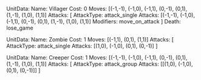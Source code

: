 UnitData:
    Name: Villager
    Cost: 0
    Moves: [(-1,-1), (-1,0), (-1,1), (0,-1), (0,1), (1,-1), (1,0), (1,1)]
    Attacks: [
        AttackType: attack_single
        Attacks: [(-1,-1), (-1,0), (-1,1), (0,-1), (0,1), (1,-1), (1,0), (1,1)]
        Modifiers: move_on_attack
    ]
    Death: lose_game


UnitData:
    Name: Zombie
    Cost: 1
    Moves: [(-1,1), (0,1), (1,1)]
    Attacks: [
        AttackType: attack_single
        Attacks: [(1,0), (-1,0), (0,1), (0,-1)]
    ]

UnitData:
    Name: Creeper
    Cost: 1
    Moves: [(-1,-1), (-1,0), (-1,1), (0,-1), (0,1), (1,-1), (1,0), (1,1)]
    Attacks: [
        AttackType: attack_group
        Attacks: [[(1,0), (-1,0), (0,1), (0,-1)]]
    ]